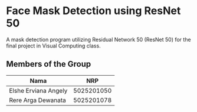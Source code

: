 # Face Mask Detection using ResNet 50

A mask detection program utilizing Residual Network 50 (ResNet 50) for the final project in Visual Computing class.  

## Members of the Group  

| Nama                    | NRP        | 
| ----------------------- | ---------- |
| Elshe Erviana Angely    | 5025201050 |
| Rere Arga Dewanata      | 5025201078 |



